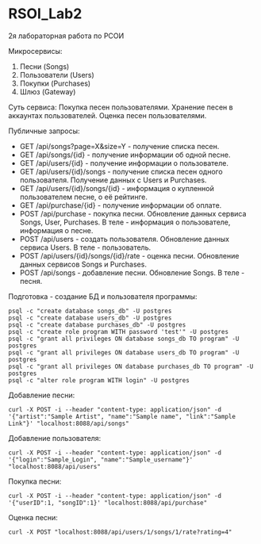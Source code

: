 # RSOI_Lab2
2я лабораторная работа по РСОИ

Микросервисы:
1. Песни (Songs)
2. Пользователи (Users)
3. Покупки (Purchases)
4. Шлюз (Gateway)

Суть сервиса: Покупка песен пользователями. Хранение песен в аккаунтах пользователей. Оценка песен пользователями.
 

Публичные запросы:
* GET /api/songs?page=X&size=Y - получение списка песен.
* GET /api/songs/{id} - получение информации об одной песне.
* GET /api/users/{id} - получение информации о пользователе.
* GET /api/users/{id}/songs - получение списка песен одного пользователя. Получение данных с Users и Purchases.
* GET /api/users/{id}/songs/{id} - информация о купленной пользователем песне, о её рейтинге.
* GET /api/purchase/{id} - получение информации об оплате. 
* POST /api/purchase - покупка песни. Обновление данных сервиса Songs, User, Purchases. В теле - информация о пользователе, информация о песне.
* POST /api/users - создать пользователя. Обновление данных сервиса Users. В теле - пользователь.
* POST /api/users/{id}/songs/{id}/rate - оценка песни. Обновление данных сервисов Songs и Purchases.
* POST /api/songs - добавление песни. Обновление Songs. В теле - песня.



Подготовка - создание БД и пользователя программы:

```
psql -c "create database songs_db" -U postgres
psql -c "create database users_db" -U postgres
psql -c "create database purchases_db" -U postgres
psql -c "create role program WITH password 'test'" -U postgres
psql -c "grant all privileges ON database songs_db TO program" -U postgres
psql -c "grant all privileges ON database users_db TO program" -U postgres
psql -c "grant all privileges ON database purchases_db TO program" -U postgres
psql -c "alter role program WITH login" -U postgres
```

Добавление песни:

```curl -X POST -i --header "content-type: application/json" -d '{"artist":"Sample Artist", "name":"Sample name", "link":"Sample Link"}' "localhost:8088/api/songs"```


Добавление пользователя:

```curl -X POST -i --header "content-type: application/json" -d '{"login":"Sample_Login", "name":"Sample_username"}' "localhost:8088/api/users"```


Покупка песни:

```curl -X POST -i --header "content-type: application/json" -d '{"userID":1, "songID":1}' "localhost:8088/api/purchase"```


Оценка песни:

```curl -X POST "localhost:8088/api/users/1/songs/1/rate?rating=4"```
